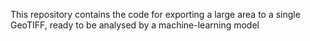 This repository contains the code for exporting a large area to a single GeoTIFF, ready to be analysed by a machine-learning model
